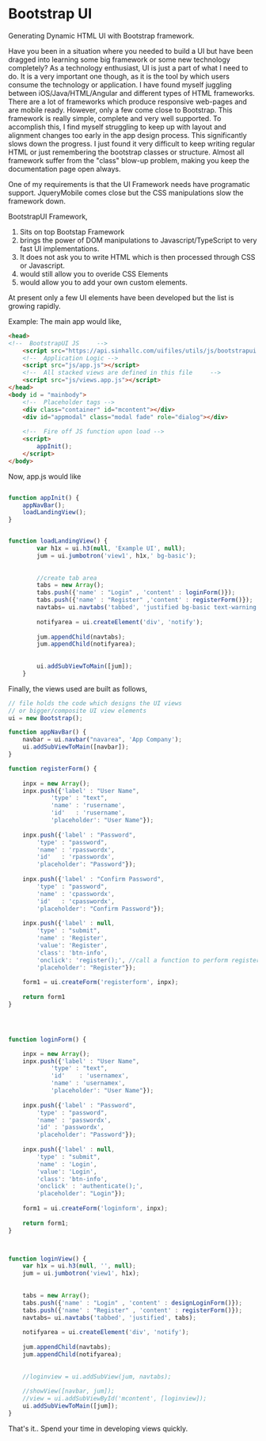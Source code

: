 # Bootstrap UI
Generating Dynamic HTML UI with Bootstrap framework. 

Have you been in a situation where you needed to build a UI but have been dragged into learning some big framework or some new technology completely? As a technology enthusiast, UI is just a part of what I need to do. It is a very important one though, as it is the tool by which users consume the technology or application.
I have found myself juggling between iOS/Java/HTML/Angular and different types of HTML frameworks. There are a lot of frameworks which produce responsive web-pages and are mobile ready. However, only a few come close to Bootstrap. This framework is really simple, complete and very well supported. 
To accomplish this, I find myself struggling to keep up with layout and alignment changes too early in the app design process. This significantly slows down the progress. I just found it very difficult to keep writing regular HTML or just remembering the bootstrap classes or structure. Almost all framework suffer from the "class" blow-up problem, making you keep the documentation page open always. 

One of my requirements is that the UI Framework needs have programatic support. JqueryMobile comes close but the CSS manipulations slow the framework down. 

BootstrapUI Framework,
1. Sits on top Bootstap Framework 
2. brings the power of DOM manipulations to Javascript/TypeScript to very fast UI implementations. 
3. It does not ask you to write HTML which is then processed through CSS or Javascript. 
4. would still allow you to overide CSS Elements 
5. would allow you to add your own custom elements.

At present only a few UI elements have been developed but the list is growing rapidly. 

Example: The main app would like,  
```html
<head>
<!--  BootstrapUI JS     -->
    <script src="https://api.sinhallc.com/uifiles/utils/js/bootstrapui.js"></script>
    <!--  Application Logic -->
    <script src="js/app.js"></script>
    <!--  All stacked views are defined in this file     -->
    <script src="js/views.app.js"></script>
</head>
<body id = "mainbody">
 	<!--  Placeholder tags -->
	<div class="container" id="mcontent"></div>
	<div id="appmodal" class="modal fade" role="dialog"></div>
  
 	<!--  Fire off JS function upon load -->
	<script>
		appInit();
	</script>
</body>

```

Now, app.js would like 
```javascript

function appInit() {
	appNavBar();
	loadLandingView(); 
}


function loadLandingView() {
		var h1x = ui.h3(null, 'Example UI', null);
		jum = ui.jumbotron('view1', h1x,' bg-basic'); 
		
		
		//create tab area
		tabs = new Array();
		tabs.push({'name' : "Login" , 'content' : loginForm()});
		tabs.push({'name' : "Register" ,'content' : registerForm()});
		navtabs= ui.navtabs('tabbed', 'justified bg-basic text-warning', tabs);
		
		notifyarea = ui.createElement('div', 'notify');
		
		jum.appendChild(navtabs);
		jum.appendChild(notifyarea);
		
		
		ui.addSubViewToMain([jum]);
	}

```

Finally, the views used are built as follows, 
```javascript
// file holds the code which designs the UI views
// or bigger/composite UI view elements
ui = new Bootstrap();

function appNavBar() {
	navbar = ui.navbar("navarea", 'App Company');
	ui.addSubViewToMain([navbar]);
}

function registerForm() {
	
	inpx = new Array();
	inpx.push({'label' : "User Name", 
			'type' : "text", 
			'name' : 'rusername',
			'id'   : 'rusername',
			'placeholder': "User Name"});
	
	inpx.push({'label' : "Password", 
		'type' : "password", 
		'name' : 'rpasswordx',
		'id'   : 'rpasswordx',
		'placeholder': "Password"}); 
	
	inpx.push({'label' : "Confirm Password", 
		'type' : "password", 
		'name' : 'cpasswordx',
		'id'   : 'cpasswordx',
		'placeholder': "Confirm Password"}); 
	
	inpx.push({'label' : null, 
		'type' : "submit", 
		'name' : 'Register',
		'value': 'Register', 
		'class': 'btn-info', 
		'onclick': 'register();', //call a function to perform registeration
		'placeholder': "Register"});
		
	form1 = ui.createForm('registerform', inpx);
	
	return form1
}




function loginForm() {

	inpx = new Array();
	inpx.push({'label' : "User Name", 
			'type' : "text", 
			'id'	: 'usernamex',
			'name' : 'usernamex',
			'placeholder': "User Name"});
	
	inpx.push({'label' : "Password", 
		'type' : "password", 
		'name' : 'passwordx',
		'id' : 'passwordx',
		'placeholder': "Password"}); 
	
	inpx.push({'label' : null, 
		'type' : "submit", 
		'name' : 'Login',
		'value': 'Login', 
		'class': 'btn-info',
		'onclick' : 'authenticate();',
		'placeholder': "Login"});
		
	form1 = ui.createForm('loginform', inpx);
	
	return form1; 
}



function loginView() {
	var h1x = ui.h3(null, '', null);
	jum = ui.jumbotron('view1', h1x);
	
	
	tabs = new Array();
	tabs.push({'name' : "Login" , 'content' : designLoginForm()});
	tabs.push({'name' : "Register" , 'content' : registerForm()});
	navtabs= ui.navtabs('tabbed', 'justified', tabs);
	
	notifyarea = ui.createElement('div', 'notify');
	
	jum.appendChild(navtabs);
	jum.appendChild(notifyarea);
	
	
	//loginview = ui.addSubView(jum, navtabs);
	
	//showView([navbar, jum]);
	//view = ui.addSubViewById('mcontent', [loginview]);
	ui.addSubViewToMain([jum]);
}

```

That's it.. Spend your time in developing views quickly. 



